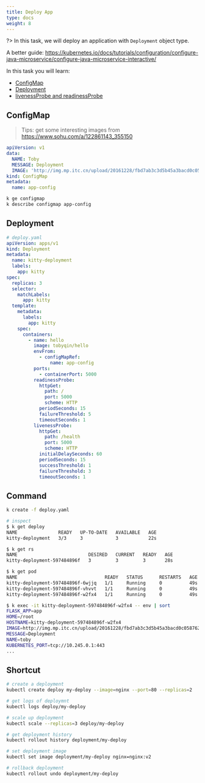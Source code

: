 ```yaml
---
title: Deploy App
type: docs
weight: 8
---
```


?> In this task, we will deploy an application with `Deployment` object type.

A better guide: https://kubernetes.io/docs/tutorials/configuration/configure-java-microservice/configure-java-microservice-interactive/

In this task you will learn:

- [ConfigMap](https://kubernetes.io/docs/tasks/configure-pod-container/configure-pod-configmap/)
- [Deployment](https://kubernetes.io/docs/concepts/workloads/controllers/deployment/)
- [livenessProbe and readinessProbe](https://kubernetes.io/docs/tasks/configure-pod-container/configure-liveness-readiness-startup-probes/)

## ConfigMap

> Tips: get some interesting images from https://www.sohu.com/a/122861143_355150

```yaml
apiVersion: v1
data:
  NAME: Toby
  MESSAGE: Deployment
  IMAGE: 'http://img.mp.itc.cn/upload/20161228/fbd7ab3c3d5b45a3bacd0c058762a73f_th.jpeg'
kind: ConfigMap
metadata:
  name: app-config
```

```bash
k ge configmap
k describe configmap app-config
```

## Deployment

```yaml
# deploy.yaml
apiVersion: apps/v1
kind: Deployment
metadata:
  name: kitty-deployment
  labels:
    app: kitty
spec:
  replicas: 3
  selector:
    matchLabels:
      app: kitty
  template:
    metadata:
      labels:
        app: kitty
    spec:
      containers:
        - name: hello
          image: tobyqin/hello
          envFrom:
            - configMapRef:
                name: app-config
          ports:
            - containerPort: 5000
          readinessProbe:
            httpGet:
              path: /
              port: 5000
              scheme: HTTP
            periodSeconds: 15
            failureThreshold: 5
            timeoutSeconds: 1
          livenessProbe:
            httpGet:
              path: /health
              port: 5000
              scheme: HTTP
            initialDelaySeconds: 60
            periodSeconds: 15
            successThreshold: 1
            failureThreshold: 3
            timeoutSeconds: 1
```

## Command

```bash
k create -f deploy.yaml

# inspect
$ k get deploy
NAME               READY   UP-TO-DATE   AVAILABLE   AGE
kitty-deployment   3/3     3            3           22s

$ k get rs
NAME                          DESIRED   CURRENT   READY   AGE
kitty-deployment-597484896f   3         3         3       28s

$ k get pod
NAME                                READY   STATUS      RESTARTS   AGE
kitty-deployment-597484896f-6wjjq   1/1     Running     0          49s
kitty-deployment-597484896f-vhvvt   1/1     Running     0          49s
kitty-deployment-597484896f-w2fx4   1/1     Running     0          49s

$ k exec -it kitty-deployment-597484896f-w2fx4 -- env | sort
FLASK_APP=app
HOME=/root
HOSTNAME=kitty-deployment-597484896f-w2fx4
IMAGE=http://img.mp.itc.cn/upload/20161228/fbd7ab3c3d5b45a3bacd0c058762a73f_th.jpeg
MESSAGE=Deployment
NAME=toby
KUBERNETES_PORT=tcp://10.245.0.1:443
...

```

## Shortcut

```bash
# create a deployment
kubectl create deploy my-deploy --image=nginx --port=80 --replicas=2

# get logs of deploymnt
kubectl logs deploy/my-deploy

# scale up deployment
kubectl scale --replicas=3 deploy/my-deploy

# get deployment history
kubectl rollout history deployment/my-deploy

# set deployment image
kubectl set image deployment/my-deploy nginx=nginx:v2

# rollback deployment
kubectl rollout undo deployment/my-deploy
```
